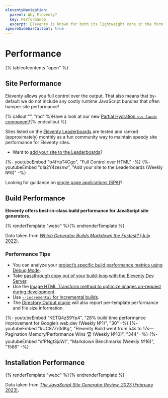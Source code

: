 ```yaml
---
eleventyNavigation:
  parent: Why Eleventy?
  key: Performance
  excerpt: Eleventy is known for both its lightweight core in the form of speedy builds/installs and lightweight site output in the form of speedy sites!
ignoreSidebarCallout: true
---
```

# Performance

{% tableofcontents "open" %}

## Site Performance

Eleventy allows you full control over the output. That also means that by-default we do not include any costly runtime JavaScript bundles that often hamper site performance!

{% callout "", "md" %}Have a look at our new [Partial Hydration `<is-land>` component](/docs/plugins/is-land/)!{% endcallout %}

Sites listed on the [Eleventy Leaderboards](/speedlify/) are tested and ranked (approximately) monthly as a fun community way to maintain speedy site performance for Eleventy sites.

* Want to [add your site to the Leaderboards](/docs/leaderboards-add/)?

<div class="youtube-related">
  {%- youtubeEmbed "b4frtsT4Cgo", "Full Control over HTML" -%}
  {%- youtubeEmbed "dIa2Y4zesnw", "Add your site to the Leaderboards (Weekly №6)" -%}
</div>

Looking for guidance on [single page applications (SPA)](/docs/single-page-applications/)?

## Build Performance

**Eleventy offers best-in-class build performance for JavaScript site generators.**

<is-land on:visible on:media="(prefers-reduced-motion: no-preference)">
	<template data-island="once"><link rel="stylesheet" href="/css/throbber.css"><script src="/js/throbber.js"></script></template>
	{% renderTemplate "webc" %}<build-comparison @show-all></build-comparison>{% endrenderTemplate %}
</is-land>

Data taken from [_Which Generator Builds Markdown the Fastest?_ (July 2022)](https://www.zachleat.com/web/build-benchmark/#benchmark-results).

### Performance Tips

- You can analyze your [project’s specific build performance metrics using Debug Mode](/docs/debug-performance/).
- Take [passthrough copy out of your build-loop with the Eleventy Dev Server](/docs/copy/#emulate-passthrough-copy-during-serve).
- Use the [Image HTML Transform method to optimize images on-request during development](/docs/plugins/image.md#build-performance).
- Use [`--incremental` for Incremental builds](/docs/usage/#incremental-for-partial-incremental-builds).
- The [Directory Output plugin](/docs/plugins/directory-output/) will also report per-template performance and file size information.

<div class="youtube-related">
  {%- youtubeEmbed "KETQ4zS9Yp4", "28% build time performance improvement for Google’s web.dev (Weekly №1)", "30" -%}
  {%- youtubeEmbed "kUC87Zr0dKg", "Eleventy Build went from 54s to 17s—Pagination Memory/Performance Wins 🏆 (Weekly №10)", "344" -%}
  {%- youtubeEmbed "sfPNgt3joWI", "Markdown Benchmarks (Weekly №16)", "1566" -%}
</div>

## Installation Performance

<is-land on:visible on:media="(prefers-reduced-motion: no-preference)">
	<template data-island="once"><link rel="stylesheet" href="/css/throbber.css"><script src="/js/throbber.js"></script></template>
	{% renderTemplate "webc" %}<install-comparison></install-comparison>{% endrenderTemplate %}
</is-land>

Data taken from [_The JavaScript Site Generator Review, 2023_ (February 2023)](https://www.zachleat.com/web/site-generator-review/).